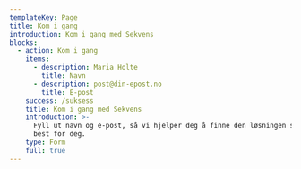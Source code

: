 ```yaml
---
templateKey: Page
title: Kom i gang
introduction: Kom i gang med Sekvens
blocks:
  - action: Kom i gang
    items:
      - description: Maria Holte
        title: Navn
      - description: post@din-epost.no
        title: E-post
    success: /suksess
    title: Kom i gang med Sekvens
    introduction: >-
      Fyll ut navn og e-post, så vi hjelper deg å finne den løsningen som passer
      best for deg.
    type: Form
    full: true
---
```



